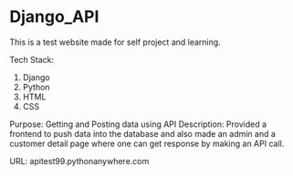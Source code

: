 # Django_API
This is a test website made for self project and learning.

Tech Stack:
1. Django
2. Python
3. HTML
4. CSS

Purpose: Getting and Posting data using API
Description: Provided a frontend to push data into the database and also made an admin and a customer detail page where one can get response by making an API call.

URL: apitest99.pythonanywhere.com
